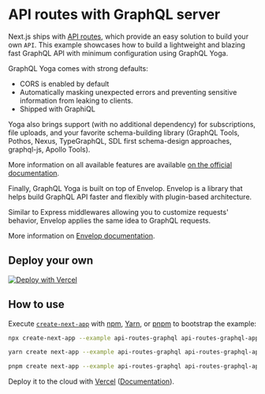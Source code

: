 # API routes with GraphQL server

Next.js ships with [API routes](https://nextjs.org/docs/api-routes/introduction), which provide an easy solution to build your own `API`.
This example showcases how to build a lightweight and blazing fast GraphQL API with minimum configuration using GraphQL Yoga.

GraphQL Yoga comes with strong defaults:

- CORS is enabled by default
- Automatically masking unexpected errors and preventing sensitive information from leaking to clients.
- Shipped with GraphiQL

Yoga also brings support (with no additional dependency) for subscriptions, file uploads, and your favorite schema-building library (GraphQL Tools, Pothos, Nexus, TypeGraphQL, SDL first schema-design approaches, graphql-js, Apollo Tools).

More information on all available features are available [on the official documentation](https://www.graphql-yoga.com/docs/quick-start).

Finally, GraphQL Yoga is built on top of Envelop. Envelop is a library that helps build GraphQL API faster and flexibly with plugin-based architecture.

Similar to Express middlewares allowing you to customize requests' behavior, Envelop applies the same idea to GraphQL requests.

More information on [Envelop documentation](https://www.envelop.dev/).

## Deploy your own

[![Deploy with Vercel](https://vercel.com/button)](https://vercel.com/new/clone?repository-url=https://github.com/vercel/next.js/tree/canary/examples/api-routes-graphql&project-name=api-routes-graphql&repository-name=api-routes-graphql)

## How to use

Execute [`create-next-app`](https://github.com/vercel/next.js/tree/canary/packages/create-next-app) with [npm](https://docs.npmjs.com/cli/init), [Yarn](https://yarnpkg.com/lang/en/docs/cli/create/), or [pnpm](https://pnpm.io) to bootstrap the example:

```bash
npx create-next-app --example api-routes-graphql api-routes-graphql-app
```

```bash
yarn create next-app --example api-routes-graphql api-routes-graphql-app
```

```bash
pnpm create next-app --example api-routes-graphql api-routes-graphql-app
```

Deploy it to the cloud with [Vercel](https://vercel.com/new?utm_source=github&utm_medium=readme&utm_campaign=next-example) ([Documentation](https://nextjs.org/docs/deployment)).
